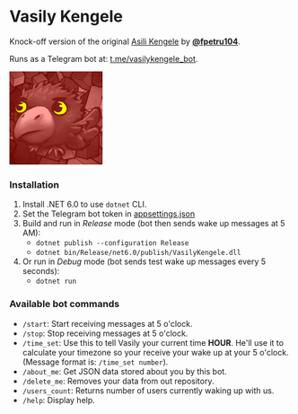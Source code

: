 # Vasily Kengele

Knock-off version of the original [Asili Kengele](https://linktr.ee/asilikengele) by **[@fpetru104](https://github.com/fpetru104)**.

Runs as a Telegram bot at: [t.me/vasilykengele_bot](t.me/vasilykengele_bot).

<img src="vasily.jpg" alt="Vasily Kengele photo" width="166"/>

### Installation
1. Install .NET 6.0 to use ``dotnet`` CLI.
1. Set the Telegram bot token in [appsettings.json](VasilyKengele/appsettings.json)
1. Build and run in *Release* mode (bot then sends wake up messages at 5 AM):
    - ``dotnet publish --configuration Release``
    - ``dotnet bin/Release/net6.0/publish/VasilyKengele.dll``
1. Or run in *Debug* mode (bot sends test wake up messages every 5 seconds):
    - ``dotnet run``

### Available bot commands
- ``/start``: Start receiving messages at 5 o'clock.
- ``/stop``: Stop receiving messages at 5 o'clock.
- ``/time_set``: Use this to tell Vasily your current time **HOUR**. He'll use it to calculate your timezone so your receive your wake up at your 5 o'clock. (Message format is: ``/time_set number``).
- ``/about_me``: Get JSON data stored about you by this bot.
- ``/delete_me``: Removes your data from out repository.
- ``/users_count``: Returns number of users currently waking up with us.
- ``/help``: Display help.
